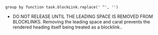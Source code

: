 <!-- placeholder to force blank line before included text -->


~~~text
group by function task.blockLink.replace(' ^', '')
~~~

- DO NOT RELEASE UNTIL THE LEADING SPACE IS REMOVED FROM BLOCKLINKS. Removing the leading space and carat prevents the rendered heading itself being treated as a blocklink..



<!-- placeholder to force blank line after included text -->
